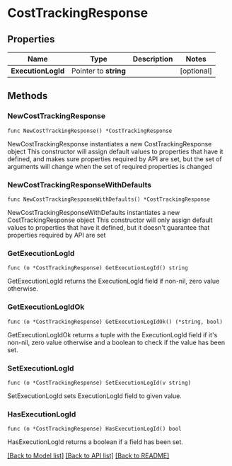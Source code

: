 # CostTrackingResponse

## Properties

Name | Type | Description | Notes
------------ | ------------- | ------------- | -------------
**ExecutionLogId** | Pointer to **string** |  | [optional] 

## Methods

### NewCostTrackingResponse

`func NewCostTrackingResponse() *CostTrackingResponse`

NewCostTrackingResponse instantiates a new CostTrackingResponse object
This constructor will assign default values to properties that have it defined,
and makes sure properties required by API are set, but the set of arguments
will change when the set of required properties is changed

### NewCostTrackingResponseWithDefaults

`func NewCostTrackingResponseWithDefaults() *CostTrackingResponse`

NewCostTrackingResponseWithDefaults instantiates a new CostTrackingResponse object
This constructor will only assign default values to properties that have it defined,
but it doesn't guarantee that properties required by API are set

### GetExecutionLogId

`func (o *CostTrackingResponse) GetExecutionLogId() string`

GetExecutionLogId returns the ExecutionLogId field if non-nil, zero value otherwise.

### GetExecutionLogIdOk

`func (o *CostTrackingResponse) GetExecutionLogIdOk() (*string, bool)`

GetExecutionLogIdOk returns a tuple with the ExecutionLogId field if it's non-nil, zero value otherwise
and a boolean to check if the value has been set.

### SetExecutionLogId

`func (o *CostTrackingResponse) SetExecutionLogId(v string)`

SetExecutionLogId sets ExecutionLogId field to given value.

### HasExecutionLogId

`func (o *CostTrackingResponse) HasExecutionLogId() bool`

HasExecutionLogId returns a boolean if a field has been set.


[[Back to Model list]](../README.md#documentation-for-models) [[Back to API list]](../README.md#documentation-for-api-endpoints) [[Back to README]](../README.md)


